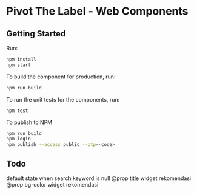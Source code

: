 # Pivot The Label - Web Components

## Getting Started
Run:

```bash
npm install
npm start
```

To build the component for production, run:

```bash
npm run build
```

To run the unit tests for the components, run:

```bash
npm test
```

To publish to NPM
```bash
npm run build
npm login
npm publish --access public --otp=<code>
```

## Todo
default state when search keyword is null
@prop title widget rekomendasi
@prop bg-color widget rekomendasi